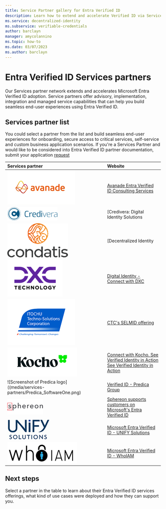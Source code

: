 ```yaml
---
title: Service Partner gallery for Entra Verified ID
description: Learn how to extend and accelerate Verified ID via Service Partners.
ms.service: decentralized-identity
ms.subservice: verifiable-credentials
author: barclayn
manager: amycolannino
ms.topic: how-to
ms.date: 03/07/2023
ms.author: barclayn
---
```


# Entra Verified ID Services partners

Our Services partner network extends and accelerates Microsoft Entra Verified ID adoption. Service partners offer advisory, implementation, integration and managed service capabilities that can help you build seamless end-user experiences using Entra Verified ID.

## Services partner list

You could select a partner from the list and build seamless end-user experiences for onboarding, secure access to critical services, self-service and custom business application scenarios. 
If you're a Services Partner and would like to be considered into Entra Verified ID partner documentation, submit your application [request](https://forms.microsoft.com/r/AGVsXmf4EZ)


| Services partner | Website |
|:-------------------------|:--------------|
| ![Screenshot of Avanade logo](media/services-partners/avanade.png) | [Avanade Entra Verified ID Consulting Services](https://appsource.microsoft.com/marketplace/consulting-services/avanadeinc.ava_entra_verified_id_fy23?exp=ubp8) |
| ![Screenshot of Credivera logo](media/services-partners/credivera.png) | [Credivera: Digital Identity Solutions | Verifiable Credentials](https://www.credivera.com/) |
| ![Screenshot of Condatis logo](media/services-partners/condatis.png) | [Decentralized Identity | Condatis](https://condatis.com/technology/decentralized-identity/) |
| ![Screenshot of DXC logo](media/services-partners/dxc.png) | [Digital Identity - Connect with DXC](https://dxc.com/us/en/services/security/digital-identity) |
| ![Screenshot of CTC logo](media/services-partners/ctc.png) | [CTC's  SELMID offering](https://ctc-insight.com/selmid) |
| ![Screenshot of Kocho logo](media/services-partners/kocho.png) | [Connect with Kocho. See Verified Identity in Action](https://kocho.co.uk/contact-us/)<br/>[See Verified Identity in Action](https://kocho.co.uk/verified-id-in-action/) |
| ![Screenshot of Predica logo]((media/services-partners/Predica_SoftwareOne.png) | [Verified ID - Predica Group](https://www.predicagroup.com/en/verified-id/) |
| ![Screenshot of Sphereon logo](media/services-partners/sphereon.png) | [Sphereon supports customers on Microsoft's Entra Verified ID](https://sphereon.com/sphereon-supports-microsofts-entra-verified-id/) |
| ![Screenshot of Unify logo](media/services-partners/unify.png) | [Microsoft Entra Verified ID - UNIFY Solutions](https://unifysolutions.net/entra/verified-id/) |
| ![Screenshot of Whoiam logo](media/services-partners/whoiam.png) | [Microsoft Entra Verified ID - WhoIAM](https://www.whoiam.ai/product/microsoft-entra-verified-id/#:~:text=Verifiable%20credentials%20are%20identity%20attestations%2C%20such%20as%20proof,obtain%20and%20manage%20their%20verified%20credentials.%20Let%E2%80%99s%20Talk) |

## Next steps

Select a partner in the table to learn about their Entra Verified ID services offerings, what kind of use cases were deployed and how they can support you.
